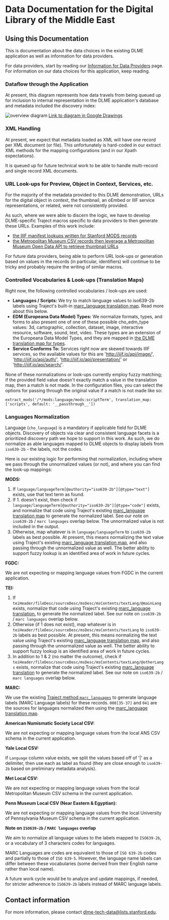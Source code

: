 # Data Documentation for the Digital Library of the Middle East

## Using this Documentation

This is documentation about the data choices in the existing DLME application as well as information for data providers.

For data providers, start by reading our [Information for Data Providers](providers.md) page. For information on our data choices for this application, keep reading.

### Dataflow through the Application

At present, this diagram represents how data travels from being queued up for inclusion to internal representation in the DLME application's database and metadata included the discovery index:

![overview diagram](https://docs.google.com/drawings/d/e/2PACX-1vTFw2LtovfIngR5wk-XcYLHOO-loPIxeUJqRQihsjchmTP9hiIoa5IvxSdGBd2aOvenF2HMx9H2rHUI/pub?w=3372&h=1608)
[Link to diagram in Google Drawings](https://docs.google.com/drawings/d/116Z4PzOrwiYGgc81nTUaM7pE6cAOwhCd3HnC3NTtWSo/edit?usp=sharing)

### XML Handling

At present, we expect that metadata loaded as XML will have one record per XML document (or file). This unfortunately is hard-coded in our extract XML methods for the mapping configurations (and in our Xpath expectations).

It is queued up for future technical work to be able to handle multi-record and single record XML documents.

### URL Look-ups for Preview, Object in Context, Services, etc.

For the majority of the metadata provided to this DLME demonstration, URLs for the digital object in context, the thumbnail, an oEmbed or IIIF service representations, or related, were not consistently provided.

As such, where we were able to discern the logic, we have to develop DLME-specific Traject macros specific to data providers to then generate these URLs. Examples of this work include:

- [the IIIF manifest lookups written for Stanford MODS records](https://github.com/sul-dlss/dlme/blob/master/lib/traject/macros/iiif.rb#L6)
- [the Metropolitan Museum CSV records then leverage a Metropolitan Museum Open Data API to retrieve thumbnail URLs](https://github.com/sul-dlss/dlme/blob/master/lib/traject/macros/met_csv.rb#L24)

For future data providers, being able to perform URL look-ups or generation based on values in the records (in particular, identifiers) will continue to be tricky and probably require the writing of similar macros.

### Controlled Vocabularies & Look-ups (Translation Maps)

Right now, the following controlled vocabularies / look-ups are used:

* **Languages / Scripts:** We try to match language values to iso639-2b labels using Traject's built-in [marc_language translation map](https://github.com/traject/traject/blob/master/lib/translation_maps/marc_languages.yaml). Read more about this below.
* **EDM (Europeana Data Model) Types:** We normalize formats, types, and forms to also present one of one of these possible cho_edm_type values: 3d, cartographic, collection, dataset, image, interactive resource, software, sound, text, video. These types are an extension of the Europeana Data Model Types, and they are mapped in [the DLME translation map for types](../lib/translation_maps/types.yaml).
* **Service Conforms To:** Services right now are skewed towards IIIF services, so the available values for this are 'http://iiif.io/api/image/', 'http://iiif.io/api/auth/', 'http://iiif.io/api/presentation/' or 'http://iiif.io/api/search/'.

None of these normalizations or look-ups currently employ fuzzy matching; if the provided field value doesn't exactly match a value in the translation map, then a match is not made. In the configuration files, you can select the options for passing through the original value if a match is not made like so:

```
extract_mods('/*/mods:language/mods:scriptTerm', translation_map: ['scripts', default: '__passthrough__'])
```

### Languages Normalization

Language (`cho_language`) is a mandatory if applicable field for DLME objects. Discovery of objects via clear and consistent language facets is a prioritized discovery path we hope to support in this work. As such, we do normalize as able languages mapped to DLME objects to display labels from `iso639-2b` - the labels, not the codes.

Here is our existing logic for performing that normalization, including where we pass through the unnormalized values (or not), and where you can find the look-up mappings:

**MODS:**
1. If `language/languageTerm[@authority="iso639-2b"][@type="text"]` exists, use that text term as found.
2. If 1. doesn't exist, then check if `language/languageTerm[@authority="iso639-2b"][@type="code"]` exists, and normalize that code using Traject's existing [marc_language translation map](https://github.com/traject/traject/blob/master/lib/translation_maps/marc_languages.yaml) to generate the normalized label. See our note on `iso639-2b` / `marc languages` overlap below. The unnormalized value is not included in the output.
3. Otherwise, map whatever is in `language/languageTerm` to `iso639-2b` labels as best possible. At present, this means normalizing the text value using Traject's existing [marc_language translation map](https://github.com/traject/traject/blob/master/lib/translation_maps/marc_languages.yaml), and also passing through the unnormalized value as well. The better ability to support fuzzy lookup is an identified area of work in future cycles.

**FGDC:**

We are not expecting or mapping language values from FGDC in the current application.

**TEI:**

1. If `teiHeader/fileDesc/sourceDesc/msDesc/msContents/textLang/@mainLang` exists, normalize that code using Traject's existing [marc_language translation.](https://github.com/traject/traject/blob/master/lib/translation_maps/marc_languages.yaml) to generate the normalized label. See our note on `iso639-2b` / `marc languages` overlap below.
3. Otherwise (if 1 does not exist), map whatever is in `teiHeader/fileDesc/sourceDesc/msDesc/msContents/textLang` to `iso639-2b` labels as best possible. At present, this means normalizing the text value using Traject's existing [marc_language translation map](https://github.com/traject/traject/blob/master/lib/translation_maps/marc_languages.yaml), and also passing through the unnormalized value as well. The better ability to support fuzzy lookup is an identified area of work in future cycles.
2. In addition to 1 & 2 (no matter the outcome), check if `teiHeader/fileDesc/sourceDesc/msDesc/msContents/textLang/@otherLangs` exists, normalize that code using Traject's existing [marc_language translation](https://github.com/traject/traject/blob/master/lib/translation_maps/marc_languages.yaml) to generate the normalized label. See our note on `iso639-2b` / `marc languages` overlap below.

**MARC:**

We use the existing [Traject method `marc_languages`](https://github.com/traject/traject/blob/master/lib/traject/macros/marc21_semantics.rb#L189) to generate language labels (MARC Language labels) for these records. `008[35-37]` and `041` are the sources for languages normalized then using the [marc_language translation map](https://github.com/traject/traject/blob/master/lib/translation_maps/marc_languages.yaml).

**American Numismatic Society Local CSV:**

We are not expecting or mapping language values from the local ANS CSV schema in the current application.

**Yale Local CSV:**

If `Language` column value exists, we split the values based off of '|' as a delimiter, then use each as label as found (they are close enough to `iso639-2b` based on preliminary metadata analysis).

**Met Local CSV:**

We are not expecting or mapping language values from the local Metropolitan Museum CSV schema in the current application.

**Penn Museum Local CSV (Near Eastern & Egyptian):**

We are not expecting or mapping language values from the local University of Pennsylvania Museum CSV schema in the current application.

**Note on `ISO639-2b` / `MARC languages` overlap**

We aim to normalize all language values to the labels mapped to `ISO639-2b`, or a vocabulary of 3 characters codes for languages.

MARC Languages are codes are equivalent to those of `ISO 639-2b` codes and partially to those of `ISO 639-5`. However, the language name labels can differ between these vocabularies (some derived from their English name rather than local name).

A future work cycle would be to analyze and update mappings, if needed, for stricter adherence to `ISO639-2b` labels instead of MARC language labels.

## Contact information

For more information, please contact [dlme-tech-data@lists.stanford.edu](mailto:dlme-tech-data@lists.stanford.edu).
